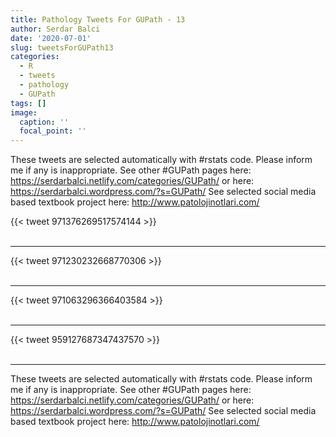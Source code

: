 ```yaml
---
title: Pathology Tweets For GUPath - 13
author: Serdar Balci
date: '2020-07-01'
slug: tweetsForGUPath13
categories:
  - R
  - tweets
  - pathology
  - GUPath
tags: []
image:
  caption: ''
  focal_point: ''
---
```



These tweets are selected automatically with #rstats code. Please inform me if any is inappropriate.
See other #GUPath pages here: https://serdarbalci.netlify.com/categories/GUPath/  or here: https://serdarbalci.wordpress.com/?s=GUPath/ 
See selected social media based textbook project here: http://www.patolojinotlari.com/

{{< tweet 971376269517574144 >}}
<br>
<br>
<hr>
{{< tweet 971230232668770306 >}}
<br>
<br>
<hr>
{{< tweet 971063296366403584 >}}
<br>
<br>
<hr>
{{< tweet 959127687347437570 >}}
<br>
<br>
<hr>


These tweets are selected automatically with #rstats code. Please inform me if any is inappropriate.
See other #GUPath pages here: https://serdarbalci.netlify.com/categories/GUPath/  or here: https://serdarbalci.wordpress.com/?s=GUPath/ 
See selected social media based textbook project here: http://www.patolojinotlari.com/
